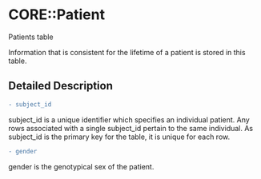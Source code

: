 # CORE::Patient

Patients table


Information that is consistent for the lifetime of a patient is stored in this table.

## Detailed Description 

```diff
- subject_id
```
subject_id is a unique identifier which specifies an individual patient. 
Any rows associated with a single subject_id pertain to the same individual. 
As subject_id is the primary key for the table, it is unique for each row.

```diff
- gender
```
gender is the genotypical sex of the patient.

